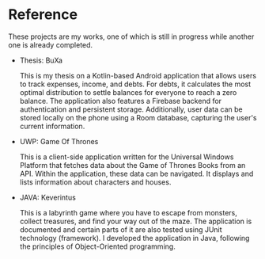 # Reference
These projects are my works, one of which is still in progress while another one is already completed.


* Thesis: BuXa
  
  This is my thesis on a Kotlin-based Android application that allows users to track expenses, income, and debts. For debts, it calculates the most optimal distribution to settle balances for everyone to reach a zero balance. The application also features a Firebase backend for authentication and persistent storage. Additionally, user data can be stored locally on the phone using a Room database, capturing the user's current information.


* UWP: Game Of Thrones

  This is a client-side application written for the Universal Windows Platform that fetches data about the Game of Thrones Books from an API. Within the application, these data can be navigated. It displays and lists information about characters and houses.

* JAVA: Keverintus

  This is a labyrinth game where you have to escape from monsters, collect treasures, and find your way out of the maze. The application is documented and certain parts of it are also tested using JUnit technology (framework). I developed the application in Java, following the principles of Object-Oriented programming.
